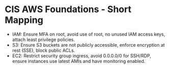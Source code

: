 # CIS AWS Foundations - Short Mapping

- IAM: Ensure MFA on root, avoid use of root, no unused IAM access keys, attach least privilege policies.
- S3: Ensure S3 buckets are not publicly accessible, enforce encryption at rest (SSE), block public ACLs.
- EC2: Restrict security group ingress, avoid 0.0.0.0/0 for SSH/RDP, ensure instances use latest AMIs and have monitoring enabled.
